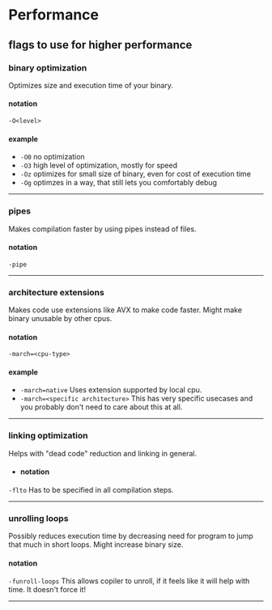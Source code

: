 # Performance
## flags to use for higher performance

### binary optimization
Optimizes size and execution time of your binary.
#### notation
`-O<level>`
#### example
- `-O0` no optimization
- `-O3` high level of optimization, mostly for speed
- `-Oz` optimizes for small size of binary, even for cost of execution time
- `-Og` optimzes in a way, that still lets you comfortably debug

*****

### pipes
Makes compilation faster by using pipes instead of files.
#### notation
`-pipe`

*****

### architecture extensions
Makes code use extensions like AVX to make code faster. Might make binary unusable by other cpus.
#### notation
`-march=<cpu-type>`
#### example
- `-march=native` Uses extension supported by local cpu.
- `-march=<specific architecture>` This has very specific usecases and you probably don't need to care about this at all.

*****

### linking optimization
Helps with "dead code" reduction and linking in general.
- #### notation
`-flto` Has to be specified in all compilation steps.

*****

### unrolling loops
Possibly reduces execution time by decreasing need for program to jump that much in short loops. Might increase binary size.
#### notation
`-funroll-loops` This allows copiler to unroll, if it feels like it will help with time. It doesn't force it!

*****

